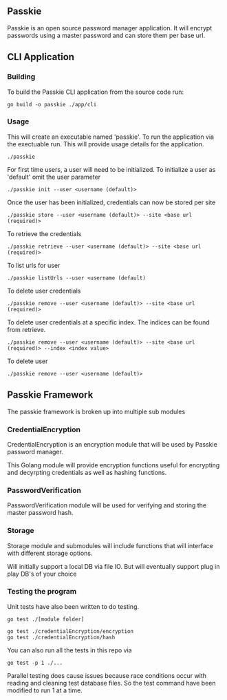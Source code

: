 ## Passkie 

Passkie is an open source password manager application.  It will encrypt passwords using a master password and can store them per base url.

## CLI Application

### Building

To build the Passkie CLI application from the source code run:

```
go build -o passkie ./app/cli
```

### Usage

This will create an executable named 'passkie'.  To run the application via the exectuable run.  This will provide usage details for the application.

```
./passkie
```

For first time users, a user will need to be initialized.  To initialize a user as 'default' omit the user parameter
```
./passkie init --user <username (default)>
```

Once the user has been initialized, credentials can now be stored per site
```
./passkie store --user <username (default)> --site <base url (required)>
```

To retrieve the credentials
```
./passkie retrieve --user <username (default)> --site <base url (required)>
```

To list urls for user
```
./passkie listUrls --user <username (default)
```

To delete user credentials
```
./passkie remove --user <username (default)> --site <base url (required)>
```

To delete user credentials at a specific index.  The indices can be found from retrieve.
```
./passkie remove --user <username (default)> --site <base url (required)> --index <index value>
```

To delete user
```
./passkie remove --user <username (default)>
```

## Passkie Framework

The passkie framework is broken up into multiple sub modules

### CredentialEncryption

CredentialEncryption is an encryption module that will be used by Passkie password manager.

This Golang module will provide encryption functions useful for encrypting and decyrpting credentials as well as hashing functions.

### PasswordVerification

PasswordVerification module will be used for verifying and storing the master password hash.

### Storage

Storage module and submodules will include functions that will interface with different storage options.  

Will initially support a local DB via file IO.  But will eventually support plug in play DB's of your choice

### Testing the program

Unit tests have also been written to do testing.

```
go test ./[module folder]

go test ./credentialEncryption/encryption
go test ./credentialEncryption/hash
```

You can also run all the tests in this repo via
```
go test -p 1 ./...
```

Parallel testing does cause issues because race conditions occur with reading and cleaning test database files.  So the test command have been modified to run 1 at a time.
